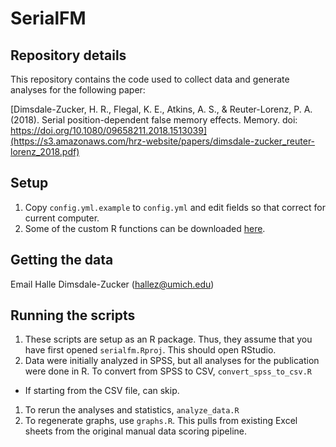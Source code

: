 # SerialFM
## Repository details

This repository contains the code used to collect data and generate analyses for the following paper:

[Dimsdale-Zucker, H. R., Flegal, K. E., Atkins, A. S., & Reuter-Lorenz, P. A. (2018). Serial position-dependent false memory effects. Memory. doi: https://doi.org/10.1080/09658211.2018.1513039](https://s3.amazonaws.com/hrz-website/papers/dimsdale-zucker_reuter-lorenz_2018.pdf)

## Setup
1. Copy `config.yml.example` to `config.yml` and edit fields so that correct for current computer.
1. Some of the custom R functions can be downloaded [here](https://github.com/hallez/halle). 

## Getting the data
Email Halle Dimsdale-Zucker (hallez@umich.edu)

## Running the scripts
1. These scripts are setup as an R package. Thus, they assume that you have first opened `serialfm.Rproj`. This should open RStudio.
1. Data were initially analyzed in SPSS, but all analyses for the publication were done in R. To convert from SPSS to CSV, `convert_spss_to_csv.R`
  * If starting from the CSV file, can skip. 
1. To rerun the analyses and statistics, `analyze_data.R`
1. To regenerate graphs, use `graphs.R`. This pulls from existing Excel sheets from the original manual data scoring pipeline.
